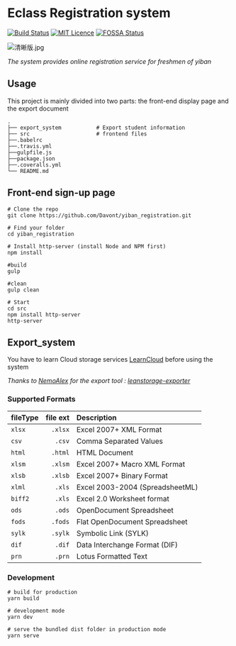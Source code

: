 # Eclass Registration system

[![Build Status](https://www.travis-ci.org/Davont/yiban_registration.svg?branch=master)](https://www.travis-ci.org/Davont/yiban_registration)
[![MIT Licence](https://badges.frapsoft.com/os/mit/mit.svg?v=103)](https://opensource.org/licenses/mit-license.php)
[![FOSSA Status](https://app.fossa.com/api/projects/git%2Bgithub.com%2FDavont%2Fyiban_registration.svg?type=shield)](https://app.fossa.com/projects/git%2Bgithub.com%2FDavont%2Fyiban_registration?ref=badge_shield)

![清晰版.jpg](https://i.loli.net/2019/03/24/5c96eeef44b59.jpg)

_The system provides online registration service for freshmen of yiban_

## Usage

This project is mainly divided into two parts: the front-end display page and the export document

    .
    ├── export_system           # Export student information
    ├── src                     # frontend files
    ├──.babelrc
    ├──.travis.yml
    ├──gulpfile.js
    ├──package.json
    ├──.coveralls.yml
    └── README.md

## Front-end sign-up page

    # Clone the repo
    git clone https://github.com/Davont/yiban_registration.git

    # Find your folder
    cd yiban_registration

    # Install http-server (install Node and NPM first)
    npm install

    #build
    gulp

    #clean
    gulp clean

    # Start
    cd src
    npm install http-server
    http-server

## Export_system

You have to learn Cloud storage services [LearnCloud][1] before using the system

_Thanks to [NemoAlex][2] for the export tool : [leanstorage-exporter][3]_

### Supported Formats

| fileType | file ext | Description                     |
| :------- | -------: | :------------------------------ |
| `xlsx`   |  `.xlsx` | Excel 2007+ XML Format          |
| `csv`    |   `.csv` | Comma Separated Values          |
| `html`   |  `.html` | HTML Document                   |
| `xlsm`   |  `.xlsm` | Excel 2007+ Macro XML Format    |
| `xlsb`   |  `.xlsb` | Excel 2007+ Binary Format       |
| `xlml`   |   `.xls` | Excel 2003-2004 (SpreadsheetML) |
| `biff2`  |   `.xls` | Excel 2.0 Worksheet format      |
| `ods`    |   `.ods` | OpenDocument Spreadsheet        |
| `fods`   |  `.fods` | Flat OpenDocument Spreadsheet   |
| `sylk`   |  `.sylk` | Symbolic Link (SYLK)            |
| `dif`    |   `.dif` | Data Interchange Format (DIF)   |
| `prn`    |   `.prn` | Lotus Formatted Text            |

### Development

    # build for production
    yarn build

    # development mode
    yarn dev

    # serve the bundled dist folder in production mode
    yarn serve

[1]: https://leancloud.cn/
[2]: https://github.com/NemoAlex
[3]: https://github.com/ROYL-Design/leanstorage-exporter
